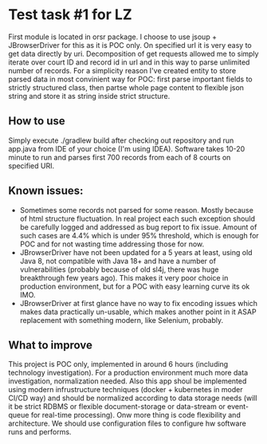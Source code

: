 # Test task #1 for LZ
First module is located in orsr package. I choose to use jsoup + JBrowserDriver for this as it is POC only.
On specified url it is very easy to get data directly by uri. Decomposition of get requests allowed me to simply iterate over court ID and record id in url and in this way to parse unlimited number of records. For a simplicity reason I've created entity to store parsed data in most convinient way for POC: first parse important fields to strictly structured class, then partse whole page content to flexible json string and store it as string inside strict structure.
## How to use
Simply execute ./gradlew build after checking out repository and run app.java from IDE of your choice (I'm using IDEA). Software takes 10-20 minute to run and parses first 700 records from each of 8 courts on specified URI.  
## Known issues:
* Sometimes some records not parsed for some reason. Mostly because of html structure fluctuation. In real project each such exception should be carefully logged and addressed as bug report to fix issue. Amount of such cases are 4.4% which is under 95% threshold, which is enough for POC and for not wasting time addressing those for now.
* JBrowserDriver have not been updated for a 5 years at least, using old Java 8, not compatible with Java 18+ and have a number of vulnerabilities (probably because of old sl4j, there was huge breakthrough few years ago). This makes it very poor choice in production environment, but for a POC with easy learning curve its ok IMO.
* JBrowserDriver at first glance have no way to fix encoding issues which makes data practically un-usable, which makes another point in it ASAP replacement with something modern, like Selenium, probably.
## What to improve
This project is POC only, implemented in around 6 hours (including technology investigation). For a production environment much more data investigation, normalization needed. Also this app shoul be implemented using modern infrustructure techniques (docker + kubernetes in moder CI/CD way) and should be normalized according to data storage needs (will it be strict RDBMS or flexible document-storage or data-stream or event-queue for real-time processing). Onw more thing is code flexibility and architecture. We should use configuration files to configure hw software runs and performs.